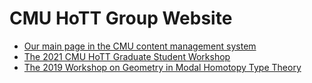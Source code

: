 # CMU HoTT Group Website

* [Our main page in the CMU content management system](https://www.cmu.edu/dietrich/philosophy/hott/)
* [The 2021 CMU HoTT Graduate Student Workshop](workshop2021.html)
* [The 2019 Workshop on Geometry in Modal Homotopy Type Theory](modal-workshop/modal-workshop.html)

